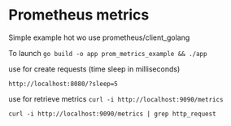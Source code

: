 # Prometheus metrics

Simple example hot wo use prometheus/client_golang


To launch
`go build -o app prom_metrics_example && ./app`

use for create requests (time sleep in milliseconds)

`http://localhost:8080/?sleep=5`

use for retrieve metrics
`curl -i http://localhost:9090/metrics`

`curl -i http://localhost:9090/metrics | grep http_request`